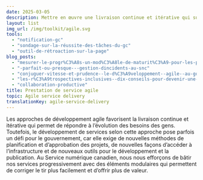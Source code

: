 ```yaml
---
date: 2025-03-05
description: Mettre en œuvre une livraison continue et itérative qui suit l’évolution des besoins des personnes faisant appel à vos services.
layout: list
img_url: /img/toolkit/agile.svg
tools:
  - "notification-gc"
  - "sondage-sur-la-réussite-des-tâches-du-gc" 
  - "outil-de-rétroaction-sur-la-page"
blog_posts:
  - "mesurer-le-progr%C3%A8s-un-mod%C3%A8le-de-maturit%C3%A9-pour-les-produits-du-gouvernement-num%C3%A9rique."
  - "-parfait-ou-presque---gestion-dincidents-au-snc"
  - "conjuguer-vitesse-et-prudence--le-d%C3%A9veloppement--agile--au-gouvernement"
  - "les-r%C3%A9trospectives-inclusives--dix-conseils-pour-devenir-une-meilleure-%C3%A9quipe"
  - "collaboration-productive"
title: Prestation de service agile
topic: Agile service delivery
translationKey: agile-service-delivery
---
```

Les approches de développement agile favorisent la livraison continue et itérative qui permet de répondre à l’évolution des besoins des gens. Toutefois, le développement de services selon cette approche pose parfois un défi pour le gouvernement, car elle exige de nouvelles méthodes de planification et d’approbation des projets, de nouvelles façons d’accéder à l’infrastructure et de nouveaux outils pour le développement et la publication. Au Service numérique canadien, nous nous efforçons de bâtir nos services progressivement avec des éléments modulaires qui permettent de corriger le tir plus facilement et d’offrir plus de valeur. 